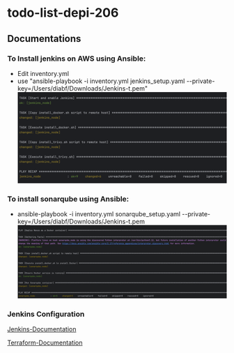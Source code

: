 # todo-list-depi-206

## Documentations
### To Install jenkins on AWS using Ansible:
  - Edit inventory.yml
  - use "ansible-playbook -i inventory.yml jenkins_setup.yaml --private-key=/Users/diabf/Downloads/Jenkins-t.pem"
  ![img.png](img.png)

### To install sonarqube using Ansible:
-   ansible-playbook -i inventory.yml sonarqube_setup.yaml --private-key=/Users/diabf/Downloads/Jenkins-t.pem
![img_2.png](img_2.png)

### Jenkins Configuration
[Jenkins-Documentation](JENKINS-README.MD)

[Terraform-Documentation](terraform%2FREADME.md)
